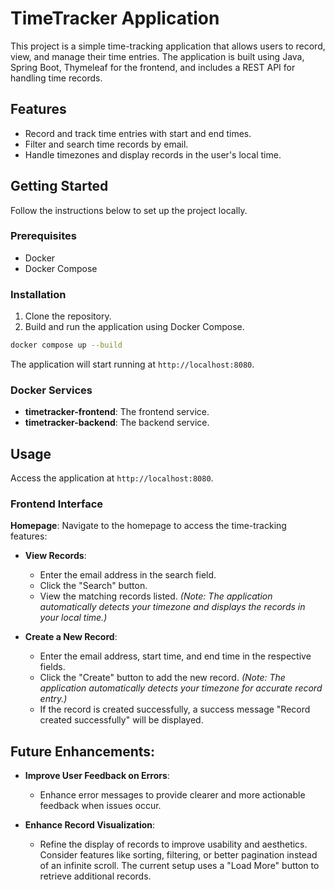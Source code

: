# TimeTracker Application

This project is a simple time-tracking application that allows users to record, view, and 
manage their time entries. The application is built using Java, Spring Boot, Thymeleaf 
for the frontend, and includes a REST API for handling time records.

## Features

- Record and track time entries with start and end times.
- Filter and search time records by email.
- Handle timezones and display records in the user's local time.

## Getting Started

Follow the instructions below to set up the project locally.

### Prerequisites

- Docker
- Docker Compose

### Installation

1. Clone the repository.
2. Build and run the application using Docker Compose.

```bash
docker compose up --build
```

The application will start running at `http://localhost:8080`.

### Docker Services

- **timetracker-frontend**: The frontend service.
- **timetracker-backend**: The backend service.

## Usage

Access the application at `http://localhost:8080`.

### Frontend Interface
**Homepage**: Navigate to the homepage to access the time-tracking features:

- **View Records**:
    - Enter the email address in the search field.
    - Click the "Search" button.
    - View the matching records listed. *(Note: The application automatically detects your timezone and displays the records in your local time.)*


- **Create a New Record**:
    - Enter the email address, start time, and end time in the respective fields.
    - Click the "Create" button to add the new record. *(Note: The application automatically detects your timezone for accurate record entry.)*
    - If the record is created successfully, a success message "Record created successfully" will be displayed.

## Future Enhancements:

- **Improve User Feedback on Errors**:
    - Enhance error messages to provide clearer and more actionable feedback when issues occur.


- **Enhance Record Visualization**:
    - Refine the display of records to improve usability and aesthetics. Consider features like sorting, filtering, or better pagination instead of an infinite scroll. The current setup uses a "Load More" button to retrieve additional records.







